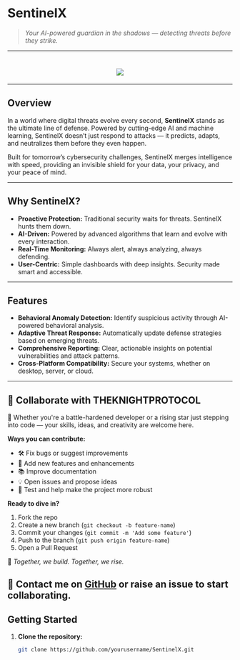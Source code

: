 # SentinelX

> *Your AI-powered guardian in the shadows — detecting threats before they strike.* 

---
 
<h1 align="center">
  <img src="https://readme-typing-svg.herokuapp.com?font=Orbitron&size=40&color=F71313&center=true&vCenter=true&width=900&height=80&lines=⚙️+SENTINELX+⚙️;🧠+THE+KNIGHT+PROTOCOL🧠;💻+Automate+%7C+Build+%7C+Hack+%7C+Repeat+💻" />
</h1>

---
## Overview

In a world where digital threats evolve every second, **SentinelX** stands as the ultimate line of defense. Powered by cutting-edge AI and machine learning, SentinelX doesn’t just respond to attacks — it predicts, adapts, and neutralizes them before they even happen.

Built for tomorrow’s cybersecurity challenges, SentinelX merges intelligence with speed, providing an invisible shield for your data, your privacy, and your peace of mind.

---

## Why SentinelX?

- **Proactive Protection:** Traditional security waits for threats. SentinelX hunts them down.
- **AI-Driven:** Powered by advanced algorithms that learn and evolve with every interaction.
- **Real-Time Monitoring:** Always alert, always analyzing, always defending.
- **User-Centric:** Simple dashboards with deep insights. Security made smart and accessible.

---

## Features

- **Behavioral Anomaly Detection:** Identify suspicious activity through AI-powered behavioral analysis.  
- **Adaptive Threat Response:** Automatically update defense strategies based on emerging threats.  
- **Comprehensive Reporting:** Clear, actionable insights on potential vulnerabilities and attack patterns.  
- **Cross-Platform Compatibility:** Secure your systems, whether on desktop, server, or cloud.

---
## 🤝 Collaborate with THEKNIGHTPROTOCOL

🌌 Whether you're a battle-hardened developer or a rising star just stepping into code — your skills, ideas, and creativity are welcome here.

**Ways you can contribute:**
- 🛠️ Fix bugs or suggest improvements
- 🌱 Add new features and enhancements
- 📚 Improve documentation
- 💡 Open issues and propose ideas
- 🧪 Test and help make the project more robust

**Ready to dive in?**
1. Fork the repo
2. Create a new branch (`git checkout -b feature-name`)
3. Commit your changes (`git commit -m 'Add some feature'`)
4. Push to the branch (`git push origin feature-name`)
5. Open a Pull Request

🚀 *Together, we build. Together, we rise.*

🔗 Contact me on [GitHub](https://github.com/THEKNIGHTPROTOCOL) or raise an issue to start collaborating.
---
## Getting Started

1. **Clone the repository:**  
   ```bash
   git clone https://github.com/yourusername/SentinelX.git
